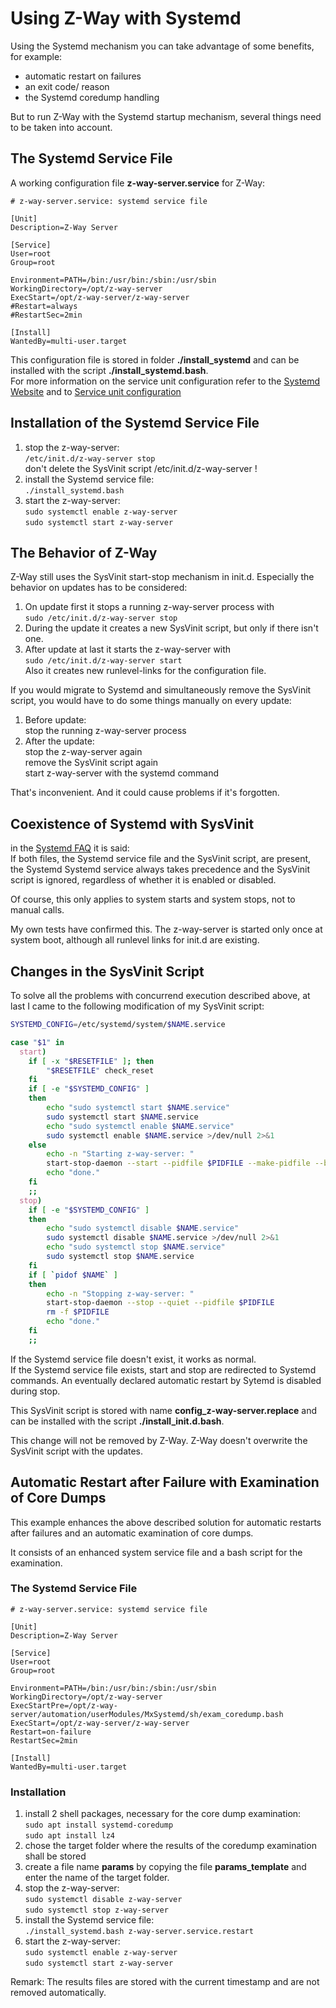 
# Using Z-Way with Systemd

Using the Systemd mechanism you can take advantage of some benefits, for example:
- automatic restart on failures
- an exit code/ reason
- the Systemd coredump handling

But to run Z-Way with the Systemd startup mechanism, several things 
need to be taken into account.


## The Systemd Service File

A working configuration file **z-way-server.service** for Z-Way:

```systemd
# z-way-server.service: systemd service file

[Unit]
Description=Z-Way Server

[Service]
User=root
Group=root

Environment=PATH=/bin:/usr/bin:/sbin:/usr/sbin
WorkingDirectory=/opt/z-way-server
ExecStart=/opt/z-way-server/z-way-server
#Restart=always
#RestartSec=2min

[Install]
WantedBy=multi-user.target
```

This configuration file is stored in folder **./install_systemd** 
and can be installed with the script **./install_systemd.bash**.<br>
For more information on the service unit configuration refer to the 
[Systemd Website](https://systemd.io/)
and to 
[Service unit configuration](http://0pointer.de/public/systemd-man/systemd.service.html)

## Installation of the Systemd Service File

1. stop the z-way-server:<br>
   `/etc/init.d/z-way-server stop`<br>
   don't delete the SysVinit script /etc/init.d/z-way-server !
2. install the Systemd service file:<br>
   `./install_systemd.bash`
3. start the z-way-server:<br>
   `sudo systemctl enable z-way-server`<br>
   `sudo systemctl start z-way-server`

## The Behavior of Z-Way

Z-Way still uses the SysVinit start-stop mechanism in init.d. 
Especially the behavior on updates has to be considered:

1. On update first it stops a running z-way-server process with<br>
    `sudo /etc/init.d/z-way-server stop`
2. During the update it creates a new SysVinit script, but only if
   there isn't one.
3. After update at last it starts the z-way-server with<br>
    `sudo /etc/init.d/z-way-server start`<br>
    Also it creates new runlevel-links for the configuration file. 

If you would migrate to Systemd and simultaneously remove the SysVinit script,
you would have to do some things manually on every update:

1. Before update:<br>
    stop the running z-way-server process
2. After the update:<br>
    stop the z-way-server again<br>
    remove the SysVinit script again<br>
    start z-way-server with the systemd command

That's inconvenient. And it could cause problems if it's forgotten.

## Coexistence of Systemd with SysVinit

in the [Systemd FAQ](https://systemd.io/FAQ/) it is said:<br>
If both files, the Systemd service file and the SysVinit script, are present, the Systemd
Systemd service always takes precedence and the SysVinit script is ignored, 
regardless of whether it is enabled or disabled.

Of course, this only applies to system starts and system stops, not to manual calls.

My own tests have confirmed this. The z-way-server is started 
only once at system boot, although all runlevel links for init.d are existing.

## Changes in the SysVinit Script

To solve all the problems with concurrend execution described above, at last I came to the following
modification of my SysVinit script:

```sh
SYSTEMD_CONFIG=/etc/systemd/system/$NAME.service

case "$1" in
  start)
    if [ -x "$RESETFILE" ]; then
        "$RESETFILE" check_reset
    fi
    if [ -e "$SYSTEMD_CONFIG" ] 
    then
        echo "sudo systemctl start $NAME.service"
        sudo systemctl start $NAME.service
        echo "sudo systemctl enable $NAME.service"
        sudo systemctl enable $NAME.service >/dev/null 2>&1
    else
        echo -n "Starting z-way-server: "
        start-stop-daemon --start --pidfile $PIDFILE --make-pidfile --background --no-close --chdir $DAEMON_PATH --exec $NAME > /dev/null 2>&1
        echo "done."
    fi
    ;;
  stop)
    if [ -e "$SYSTEMD_CONFIG" ] 
    then
        echo "sudo systemctl disable $NAME.service"
        sudo systemctl disable $NAME.service >/dev/null 2>&1
        echo "sudo systemctl stop $NAME.service"
        sudo systemctl stop $NAME.service
    fi
    if [ `pidof $NAME` ] 
    then
        echo -n "Stopping z-way-server: "
        start-stop-daemon --stop --quiet --pidfile $PIDFILE
        rm -f $PIDFILE
        echo "done."
    fi
    ;;
```

If the Systemd service file doesn't exist, it works as normal.<br>
If the Systemd service file exists, start and stop are redirected to Systemd 
commands.
An eventually declared automatic restart by Sytemd is disabled during stop.

This SysVinit script is stored with name **config_z-way-server.replace** and can be installed with the script 
**./install_init.d.bash**.

This change will not be removed by Z-Way. Z-Way doesn't overwrite the 
SysVinit script with the updates.

## Automatic Restart after Failure with Examination of Core Dumps

This example enhances the above described solution for
 automatic restarts after failures and
 an automatic examination of core dumps.

It consists of
 an enhanced system service file
 and a bash script for the examination.

### The Systemd Service File

```systemd
# z-way-server.service: systemd service file

[Unit]
Description=Z-Way Server

[Service]
User=root
Group=root

Environment=PATH=/bin:/usr/bin:/sbin:/usr/sbin
WorkingDirectory=/opt/z-way-server
ExecStartPre=/opt/z-way-server/automation/userModules/MxSystemd/sh/exam_coredump.bash
ExecStart=/opt/z-way-server/z-way-server
Restart=on-failure
RestartSec=2min

[Install]
WantedBy=multi-user.target
```

### Installation

1. install 2 shell packages, necessary for the core dump examination:<br>
   `sudo apt install systemd-coredump`<br>
   `sudo apt install lz4`
2. chose the target folder where the results
   of the coredump examination shall be stored
2. create a file name **params** by copying the file **params_template** and
   enter the name of the target folder.
4. stop the z-way-server:<br>
   `sudo systemctl disable z-way-server`<br>
   `sudo systemctl stop z-way-server`
5. install the Systemd service file:<br>
   `./install_systemd.bash z-way-server.service.restart`
6. start the z-way-server:<br>
   `sudo systemctl enable z-way-server`<br>
   `sudo systemctl start z-way-server`

Remark: The results files are stored with the current timestamp and are
not removed automatically.


